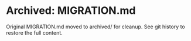 # Archived: MIGRATION.md

Original MIGRATION.md moved to archived/ for cleanup. See git history to restore the full content.
